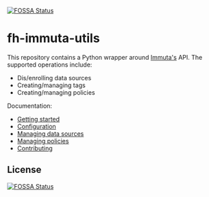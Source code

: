 [![FOSSA Status](https://app.fossa.io/api/projects/git%2Bgithub.com%2FNinjaMadMad%2Ffh-immuta-utils.svg?type=shield)](https://app.fossa.io/projects/git%2Bgithub.com%2FNinjaMadMad%2Ffh-immuta-utils?ref=badge_shield)

fh-immuta-utils
============

This repository contains a Python wrapper around [Immuta's](https://www.immuta.com) API.
The supported operations include:

* Dis/enrolling data sources
* Creating/managing tags
* Creating/managing policies

Documentation:

* [Getting started](doc/getting_started.md)
* [Configuration](doc/managing_configs.md)
* [Managing data sources](doc/managing_data_sources.md)
* [Managing policies](doc/managing_policies.md)
* [Contributing](CONTRIBUTING.md)


## License
[![FOSSA Status](https://app.fossa.io/api/projects/git%2Bgithub.com%2FNinjaMadMad%2Ffh-immuta-utils.svg?type=large)](https://app.fossa.io/projects/git%2Bgithub.com%2FNinjaMadMad%2Ffh-immuta-utils?ref=badge_large)